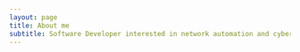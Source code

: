 ```yaml
---
layout: page
title: About me
subtitle: Software Developer interested in network automation and cyber security. 
---
```



